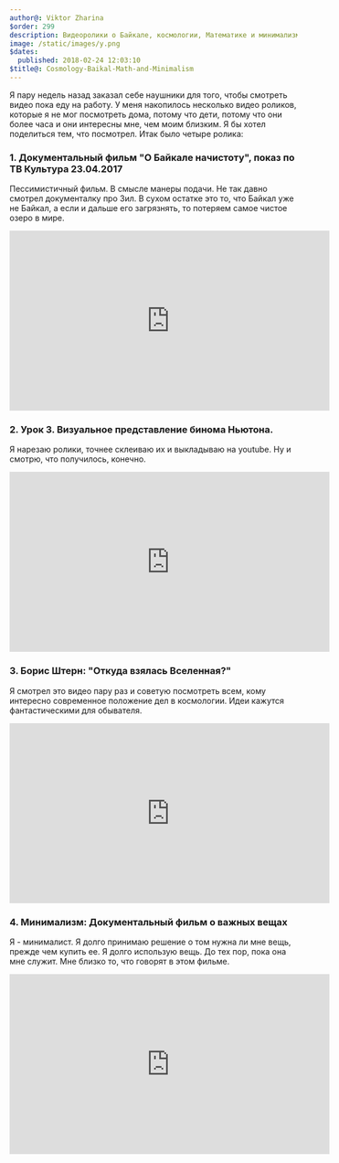 ```yaml
---
author@: Viktor Zharina
$order: 299
description: Видеоролики о Байкале, космологии, Математике и минимализме
image: /static/images/y.png
$dates:
  published: 2018-02-24 12:03:10
$title@: Cosmology-Baikal-Math-and-Minimalism
---
```

Я пару недель назад заказал себе наушники для того, чтобы смотреть видео пока еду на работу. У меня накопилось несколько видео роликов, которые я не мог посмотреть дома, потому что дети, потому что они более часа и они интересны мне, чем моим близким. Я бы хотел поделиться тем, что посмотрел.
Итак было четыре ролика:

### 1. Документальный фильм "О Байкале начистоту", показ по ТВ Культура 23.04.2017

Пессимистичный фильм. В смысле манеры подачи. Не так давно смотрел документалку про Зил. В сухом остатке это то, что Байкал уже не Байкал, а если и дальше его загрязнять, то потеряем самое чистое озеро в мире.
<div class="videoWrapper">
	<iframe width="560" height="315" src="https://www.youtube.com/embed/4WejFC9HZPg?rel=0" frameborder="0" allow="autoplay; encrypted-media" allowfullscreen></iframe>
</div>


### 2. Урок 3. Визуальное представление бинома Ньютона.

Я нарезаю ролики, точнее склеиваю их и выкладываю на youtube. Ну и смотрю, что получилось, конечно.
<div class="videoWrapper">
	<iframe width="560" height="315" src="https://www.youtube.com/embed/Pwvp2H0hx4E?rel=0" frameborder="0" allow="autoplay; encrypted-media" allowfullscreen></iframe>
</div>


### 3. Борис Штерн: "Откуда взялась Вселенная?"

Я смотрел это видео пару раз и советую посмотреть всем, кому интересно современное положение дел в космологии. Идеи кажутся фантастическими для обывателя.
<div class="videoWrapper">
	<iframe width="560" height="315" src="https://www.youtube.com/embed/mU6p52J1CNY?rel=0" frameborder="0" allow="autoplay; encrypted-media" allowfullscreen></iframe>
</div>


### 4. Минимализм: Документальный фильм о важных вещах

Я - минималист. Я долго принимаю решение о том нужна ли мне вещь, прежде чем купить ее. Я долго использую вещь. До тех пор, пока она мне служит. Мне близко то, что говорят в этом фильме.
<div class="videoWrapper">
	<iframe width="560" height="315" src="https://www.youtube.com/embed/8DYx-gZQacg?rel=0" frameborder="0" allow="autoplay; encrypted-media" allowfullscreen></iframe>
</div>
